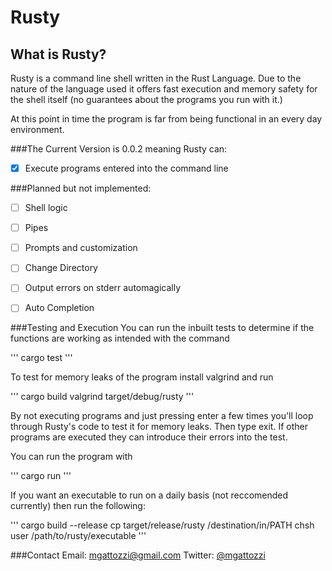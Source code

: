 Rusty
=====

What is Rusty?
--------------
Rusty is a command line shell written in the Rust Language. Due to the nature
of the language used it offers fast execution and memory safety for the shell
itself (no guarantees about the programs you run with it.)

At this point in time the program is far from being functional in an every day
environment.

###The Current Version is 0.0.2 meaning Rusty can:

-[x] Execute programs entered into the command line

###Planned but not implemented:

-[ ] Shell logic
-[ ] Pipes
-[ ] Prompts and customization
-[ ] Change Directory
-[ ] Output errors on stderr automagically
-[ ] Auto Completion


###Testing and Execution
You can run the inbuilt tests to determine if the functions are working as
intended with the command 

'''
cargo test
'''

To test for memory leaks of the program install valgrind and run

'''
cargo build
valgrind target/debug/rusty
'''

By not executing programs and just pressing enter a few times you'll loop
through Rusty's code to test it for memory leaks. Then type exit. If other
programs are executed they can introduce their errors into the test.

You can run the program with

'''
cargo run
'''

If you want an executable to run on a daily basis (not reccomended currently)
then run the following:

'''
cargo build --release
cp target/release/rusty /destination/in/PATH
chsh user /path/to/rusty/executable
'''

###Contact
Email: mgattozzi@gmail.com
Twitter:  [@mgattozzi](https://twitter.com/mgattozzi)
